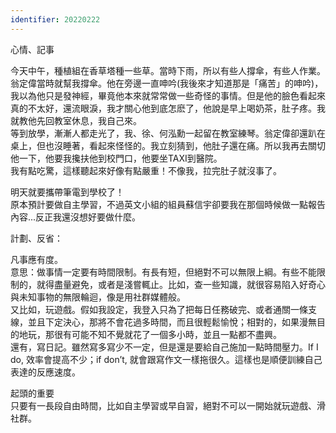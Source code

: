 ```yaml
---
identifier: 20220222
---
```

心情、記事

今天中午，種植組在香草塔種一些草。當時下雨，所以有些人撐傘，有些人作業。翁定偉當時就幫我撐傘。他在旁邊一直呻吟(我後來才知道那是「痛苦」的呻吟)，我以為他只是發神經，畢竟他本來就常常做一些奇怪的事情。但是他的臉色看起來真的不太好，還流眼淚，我才關心他到底怎麽了，他說是早上喝奶茶，肚子疼。我就教他先回教室休息，我自己來。  
等到放學，漸漸人都走光了，我、徐、何泓勳一起留在教室練琴。翁定偉卻還趴在桌上，但也沒睡著，看起來怪怪的。我立刻猜到，他肚子還在痛。所以我再去關切他一下，他要我攙扶他到校門口，他要坐TAXI到醫院。  
我有點吃驚，這樣聽起來好像有點嚴重！不像我，拉完肚子就沒事了。  

明天就要攜帶筆電到學校了！  
原本預計要做自主學習，不過英文小組的組員蘇信宇卻要我在那個時候做一點報告內容...反正我還沒想好要做什麼。  

計劃、反省：

凡事應有度。  
意思：做事情一定要有時間限制。有長有短，但絕對不可以無限上綱。有些不能限制的，就得盡量避免，或者是淺嘗輒止。比如，查一些知識，就很容易陷入好奇心與未知事物的無限輪迴，像是用社群媒體般。  
又比如，玩遊戲。假如我設定，我登入只為了把每日任務破完、或者通關一條支線，並且下定決心，那將不會花過多時間，而且很輕鬆愉悅；相對的，如果漫無目的地玩，那很有可能不知不覺就花了一個多小時，並且一點都不盡興。  
還有，寫日記。雖然寫多寫少不一定，但是還是要給自己施加一點時間壓力。If I do, 效率會提高不少；if don’t, 就會跟寫作文一樣拖很久。這樣也是順便訓練自己表達的反應速度。  

起頭的重要  
只要有一長段自由時間，比如自主學習或早自習，絕對不可以一開始就玩遊戲、滑社群。